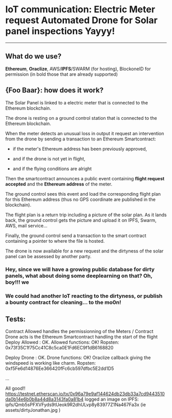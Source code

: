 # IoT communication: Electric Meter request Automated Drone for Solar panel inspections Yayyy!

----

## What do we use?

**Ethereum**, **Oraclize**, AWS/**IPFS**/SWARM (for hosting), BlockoneID for permission
(in bold those that are already supported)

## {Foo Baar}: how does it work?

The Solar Panel is linked to a electric meter that is connected to the Ethereum blockchain.


The drone is resting on a ground control station that is connected to the Ethereum blockchain.


When the meter detects an unusual loss in output it request an intervention from the drone by sending a transaction to an Ethereum Smartcontract:

* if the meter's Ethereum address has been previously approved, 

* and if the drone is not yet in flight, 

* and if the flying conditions are alright

Then the smartcontract announces a public event containing  **flight request accepted** and the **Ethereum address** of the meter.

The ground control sees this event and load the corresponding flight plan for this Ethereum address (thus no GPS coordinate are published in the blockchain).

The flight plan is a return trip including a picture of the solar plan. As it lands back, the ground control gets the picture and upload it on IPFS, Swarm, AWS, mail service... 

Finally, the ground control send a transaction to the smart contract containing a pointer to where the file is hosted. 

The drone is now available for a new request and the dirtyness of the solar panel can be assessed by another party.


### Hey, since we will have a growing public database for dirty panels, what about doing some deeplearning on that? Oh, boy!!! we
### We could had another IoT reacting to the dirtyness, or publish a bounty contract for cleaning... to the mo0n!

## Tests:
Contract Allowed handles the permissionning of the Meters / Contract Drone acts is the Ethereum Smartcontract handling the start of the flight
Deploy Allowed : OK. Allowed functions: OK!
Ropsten: 0x73f35C1f75Cc41C8c5ca0E1Fd6EC9f1dB6168820

Deploy Drone : OK. Drone functions: OK! Oraclize callback giving the windspeed is working like charm.
Ropsten: 0xf5Fe6d14876Ee366420fFc6cb597dfbc5E2dd1D5

...

All good!! https://testnet.etherscan.io/tx/0x96a79e9af144624db23db33a7cd9443510da0b14e6b0b8a44d8a3143fa0a81b4  logged an image on IPFS:
ipfs/Qmb5sPFXVFyds9tUeok9R2dhULvp8y83977Z1Na467Fa3x  (ie assets/dirtyJonathan.jpg )